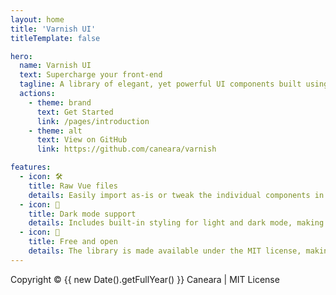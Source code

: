 ```yaml
---
layout: home
title: 'Varnish UI'
titleTemplate: false

hero:
  name: Varnish UI
  text: Supercharge your front-end
  tagline: A library of elegant, yet powerful UI components built using Vue.js and TailwindCSS.
  actions:
    - theme: brand
      text: Get Started
      link: /pages/introduction
    - theme: alt
      text: View on GitHub
      link: https://github.com/caneara/varnish

features:
  - icon: 🛠
    title: Raw Vue files
    details: Easily import as-is or tweak the individual components in order to fit your needs.
  - icon: 🌙
    title: Dark mode support
    details: Includes built-in styling for light and dark mode, making development easier.
  - icon: 🎉
    title: Free and open
    details: The library is made available under the MIT license, making it easy to do what you want.
---
```


<!-- Footer -->
<div class="VPFooter">
    Copyright &copy; {{ new Date().getFullYear() }} Caneara | MIT License
</div>